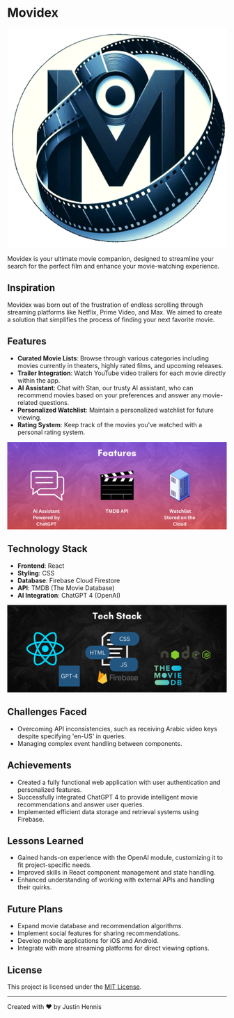 # Movidex

![Movidex Logo](demo/movidex.png)

Movidex is your ultimate movie companion, designed to streamline your search for the perfect film and enhance your movie-watching experience.

## Inspiration

Movidex was born out of the frustration of endless scrolling through streaming platforms like Netflix, Prime Video, and Max. We aimed to create a solution that simplifies the process of finding your next favorite movie.


## Features

- **Curated Movie Lists**: Browse through various categories including movies currently in theaters, highly rated films, and upcoming releases.
- **Trailer Integration**: Watch YouTube video trailers for each movie directly within the app.
- **AI Assistant**: Chat with Stan, our trusty AI assistant, who can recommend movies based on your preferences and answer any movie-related questions.
- **Personalized Watchlist**: Maintain a personalized watchlist for future viewing.
- **Rating System**: Keep track of the movies you've watched with a personal rating system.

![Feature Showcase](demo/features.png)

## Technology Stack

- **Frontend**: React
- **Styling**: CSS
- **Database**: Firebase Cloud Firestore
- **API**: TMDB (The Movie Database)
- **AI Integration**: ChatGPT 4 (OpenAI)

![Tech Stack](demo/techstack.png)

## Challenges Faced

- Overcoming API inconsistencies, such as receiving Arabic video keys despite specifying 'en-US' in queries.
- Managing complex event handling between components.

## Achievements

- Created a fully functional web application with user authentication and personalized features.
- Successfully integrated ChatGPT 4 to provide intelligent movie recommendations and answer user queries.
- Implemented efficient data storage and retrieval systems using Firebase.

## Lessons Learned

- Gained hands-on experience with the OpenAI module, customizing it to fit project-specific needs.
- Improved skills in React component management and state handling.
- Enhanced understanding of working with external APIs and handling their quirks.

## Future Plans

- Expand movie database and recommendation algorithms.
- Implement social features for sharing recommendations.
- Develop mobile applications for iOS and Android.
- Integrate with more streaming platforms for direct viewing options.

## License

This project is licensed under the [MIT License](LICENSE).

---

Created with ❤️ by Justin Hennis